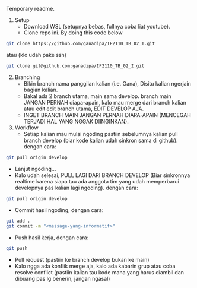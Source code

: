 Temporary readme. 
1. Setup
   - Download WSL (setupnya bebas, fullnya coba liat youtube).
   - Clone repo ini. By doing this code below
```bash
git clone https://github.com/ganadipa/IF2110_TB_02_I.git
```
atau (klo udah pake ssh)
```bash
git clone git@github.com:ganadipa/IF2110_TB_02_I.git
```
2. Branching
   - Bikin branch nama panggilan kalian (i.e. Gana), Disitu kalian ngerjain bagian kalian.
   - Bakal ada 2 branch utama, main sama develop. branch main JANGAN PERNAH diapa-apain, kalo mau merge dari branch kalian atau edit edit branch utama, EDIT DEVELOP AJA.
   - INGET BRANCH MAIN JANGAN PERNAH DIAPA-APAIN (MENCEGAH TERJADI HAL YANG NGGAK DIINGINKAN).
3. Workflow
   - Setiap kalian mau mulai ngoding pastiin sebelumnya kalian pull branch develop (biar kode kalian udah sinkron sama di github). dengan cara:
```bash
git pull origin develop
```
   - Lanjut ngoding...
   - Kalo udah selesai, PULL LAGI DARI BRANCH DEVELOP (Biar sinkronnya realtime karena siapa tau ada anggota tim yang udah memperbarui developnya pas kalian lagi ngoding). dengan cara:
```bash
git pull origin develop
```
   - Commit hasil ngoding, dengan cara:
```bash
git add .
git commit -m "<message-yang-informatif>"
```
   - Push hasil kerja, dengan cara:
```bash
git push
```
   - Pull request (pastiin ke branch develop bukan ke main)
   - Kalo ngga ada konflik merge aja, kalo ada kabarin grup atau coba resolve conflict (pastiin kalian tau kode mana yang harus diambil dan dibuang pas lg benerin, jangan ngasal)

